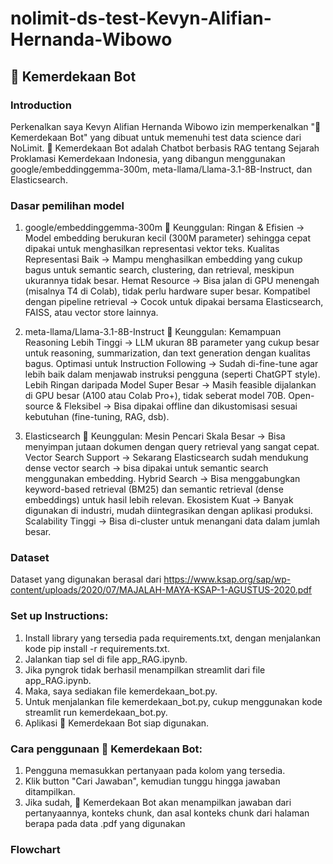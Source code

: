 # nolimit-ds-test-Kevyn-Alifian-Hernanda-Wibowo
## 📖 Kemerdekaan Bot
### Introduction
Perkenalkan saya Kevyn Alifian Hernanda Wibowo izin memperkenalkan "📖 Kemerdekaan Bot" yang dibuat untuk memenuhi test data science dari NoLimit. 📖 Kemerdekaan Bot adalah Chatbot berbasis RAG tentang Sejarah Proklamasi Kemerdekaan Indonesia, yang dibangun menggunakan google/embeddinggemma-300m, meta-llama/Llama-3.1-8B-Instruct, dan Elasticsearch.

### Dasar pemilihan model
1. google/embeddinggemma-300m
🔹 Keunggulan:
Ringan & Efisien → Model embedding berukuran kecil (300M parameter) sehingga cepat dipakai untuk menghasilkan representasi vektor teks.
Kualitas Representasi Baik → Mampu menghasilkan embedding yang cukup bagus untuk semantic search, clustering, dan retrieval, meskipun ukurannya tidak besar.
Hemat Resource → Bisa jalan di GPU menengah (misalnya T4 di Colab), tidak perlu hardware super besar.
Kompatibel dengan pipeline retrieval → Cocok untuk dipakai bersama Elasticsearch, FAISS, atau vector store lainnya.

3. meta-llama/Llama-3.1-8B-Instruct
🔹 Keunggulan:
Kemampuan Reasoning Lebih Tinggi → LLM ukuran 8B parameter yang cukup besar untuk reasoning, summarization, dan text generation dengan kualitas bagus.
Optimasi untuk Instruction Following → Sudah di-fine-tune agar lebih baik dalam menjawab instruksi pengguna (seperti ChatGPT style).
Lebih Ringan daripada Model Super Besar → Masih feasible dijalankan di GPU besar (A100 atau Colab Pro+), tidak seberat model 70B.
Open-source & Fleksibel → Bisa dipakai offline dan dikustomisasi sesuai kebutuhan (fine-tuning, RAG, dsb).

3. Elasticsearch
🔹 Keunggulan:
Mesin Pencari Skala Besar → Bisa menyimpan jutaan dokumen dengan query retrieval yang sangat cepat.
Vector Search Support → Sekarang Elasticsearch sudah mendukung dense vector search → bisa dipakai untuk semantic search menggunakan embedding.
Hybrid Search → Bisa menggabungkan keyword-based retrieval (BM25) dan semantic retrieval (dense embeddings) untuk hasil lebih relevan.
Ekosistem Kuat → Banyak digunakan di industri, mudah diintegrasikan dengan aplikasi produksi.
Scalability Tinggi → Bisa di-cluster untuk menangani data dalam jumlah besar.

### Dataset
Dataset yang digunakan berasal dari https://www.ksap.org/sap/wp-content/uploads/2020/07/MAJALAH-MAYA-KSAP-1-AGUSTUS-2020.pdf

### Set up Instructions:
1. Install library yang tersedia pada requirements.txt, dengan menjalankan kode pip install -r requirements.txt.
2. Jalankan tiap sel di file app_RAG.ipynb.
3. Jika pyngrok tidak berhasil menampilkan streamlit dari file app_RAG.ipynb.
4. Maka, saya sediakan file kemerdekaan_bot.py.
5. Untuk menjalankan file kemerdekaan_bot.py, cukup menggunakan kode streamlit run kemerdekaan_bot.py.
6. Aplikasi 📖 Kemerdekaan Bot siap digunakan.

### Cara penggunaan 📖 Kemerdekaan Bot:
1. Pengguna memasukkan pertanyaan pada kolom yang tersedia.
2. Klik button "Cari Jawaban", kemudian tunggu hingga jawaban ditampilkan.
3. Jika sudah, 📖 Kemerdekaan Bot akan menampilkan jawaban dari pertanyaannya, konteks chunk, dan asal konteks chunk dari halaman berapa pada data .pdf yang digunakan

### Flowchart

